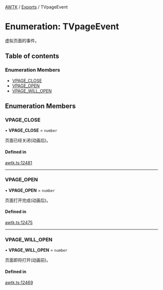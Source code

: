 [AWTK](../README.md) / [Exports](../modules.md) / TVpageEvent

# Enumeration: TVpageEvent

虚拟页面的事件。

## Table of contents

### Enumeration Members

- [VPAGE\_CLOSE](TVpageEvent.md#vpage_close)
- [VPAGE\_OPEN](TVpageEvent.md#vpage_open)
- [VPAGE\_WILL\_OPEN](TVpageEvent.md#vpage_will_open)

## Enumeration Members

### VPAGE\_CLOSE

• **VPAGE\_CLOSE** = `number`

页面已经关闭(动画后)。

#### Defined in

[awtk.ts:12481](https://github.com/zlgopen/awtk-binding/blob/5d7e9b70/tools/code_gen/js/output/awtk.ts#L12481)

___

### VPAGE\_OPEN

• **VPAGE\_OPEN** = `number`

页面打开完成(动画后)。

#### Defined in

[awtk.ts:12475](https://github.com/zlgopen/awtk-binding/blob/5d7e9b70/tools/code_gen/js/output/awtk.ts#L12475)

___

### VPAGE\_WILL\_OPEN

• **VPAGE\_WILL\_OPEN** = `number`

页面即将打开(动画前)。

#### Defined in

[awtk.ts:12469](https://github.com/zlgopen/awtk-binding/blob/5d7e9b70/tools/code_gen/js/output/awtk.ts#L12469)
